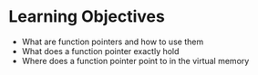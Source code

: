 # Learning Objectives

- What are function pointers and how to use them
- What does a function pointer exactly hold
- Where does a function pointer point to in the virtual memory
